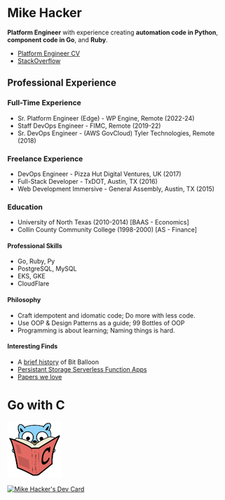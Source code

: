 # Mike Hacker

**Platform Engineer** with experience creating **automation code in Python**, **component code in Go**, and **Ruby**.
- [Platform Engineer CV](https://platform-engineer-cv.vercel.app/)
- [StackOverflow](https://stackoverflow.com/users/4612518/bananaforscale)

## Professional Experience

### Full-Time Experience
- Sr. Platform Engineer (Edge) - WP Engine, Remote (2022-24)
- Staff DevOps Engineer - FIMC, Remote (2019-22)
- Sr. DevOps Engineer - (AWS GovCloud) Tyler Technologies, Remote (2018)

### Freelance Experience
- DevOps Engineer - Pizza Hut Digital Ventures, UK (2017)
- Full-Stack Developer - TxDOT, Austin, TX (2016)
- Web Development Immersive - General Assembly, Austin, TX (2015)
    
### Education
- University of North Texas (2010-2014) [BAAS - Economics]
- Collin County Community College (1998-2000) [AS - Finance]

#### Professional Skills
- Go, Ruby, Py
- PostgreSQL, MySQL
- EKS, GKE
- CloudFlare

#### Philosophy

- Craft idempotent and idomatic code; Do more with less code.
- Use OOP & Design Patterns as a guide; 99 Bottles of OOP
- Programming is about learning; Naming things is hard.

#### Interesting Finds

- A [brief history](https://www.netlify.com/blog/2018/08/14/announcing-netlify-drop-the-simplicity-of-bitballoon-with-the-added-power-of-netlify/) of Bit Balloon
- [Persistant Storage Serverless Function Apps](https://read.seas.harvard.edu/~kohler/class/cs260r-s19/projects/cs260r-s19-melange.pdf)
- [Papers we love](https://github.com/papers-we-love/papers-we-love)

# Go with C
<img src="go-with-C-book.svg" alt="go-with-C-book" width="125"/>

<a href="https://app.daily.dev/mhackersu"><img src="https://api.daily.dev/devcards/v2/8ybz799S0MGIWM4CoDdFv.png?r=xy6&type=default" width="356" alt="Mike Hacker's Dev Card"/></a>

<!--
**mhackersu/mhackersu** is a ✨ _special_ ✨ repository because its `README.md` (this file) appears on your GitHub profile.

Here are some ideas to get you started:

- 🔭 I’m currently working on ...
- 🌱 I’m currently learning ...
- 👯 I’m looking to collaborate on ...
- 🤔 I’m looking for help with ...
- 💬 Ask me about ...
- 📫 How to reach me: ...
- 😄 Pronouns: ...
- ⚡ Fun fact: ...

-->
